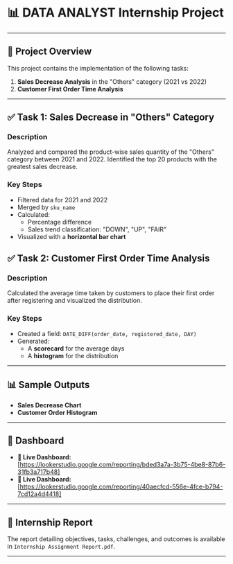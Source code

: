 # 📊 DATA ANALYST Internship Project 

---
## 📝 Project Overview

This project contains the implementation of the following tasks:

1. **Sales Decrease Analysis** in the "Others" category (2021 vs 2022)
2. **Customer First Order Time Analysis**

---

## ✅ Task 1: Sales Decrease in "Others" Category

### Description

Analyzed and compared the product-wise sales quantity of the "Others" category between 2021 and 2022. Identified the top 20 products with the greatest sales decrease.

### Key Steps

- Filtered data for 2021 and 2022
- Merged by `sku_name`
- Calculated:
  - Percentage difference
  - Sales trend classification: "DOWN", "UP", "FAIR"
- Visualized with a **horizontal bar chart**

## ✅ Task 2: Customer First Order Time Analysis

### Description

Calculated the average time taken by customers to place their first order after registering and visualized the distribution.

### Key Steps

- Created a field: `DATE_DIFF(order_date, registered_date, DAY)`
- Generated:
  - A **scorecard** for the average days
  - A **histogram** for the distribution

---

## 📊 Sample Outputs

- **Sales Decrease Chart** 
- **Customer Order Histogram** 

---
## 🚀 Dashboard
- **🔗 Live Dashboard:** [https://lookerstudio.google.com/reporting/bded3a7a-3b75-4be8-87b6-31fb3a717b48]
- **🔗 Live Dashboard:** [https://lookerstudio.google.com/reporting/40aecfcd-556e-4fce-b794-7cd12a4d4418]

---

## 📄 Internship Report

The report detailing objectives, tasks, challenges, and outcomes is available in `Internship Assignment Report.pdf`.

---
